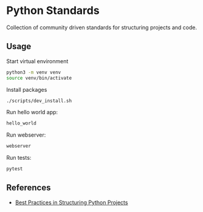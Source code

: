 # Python Standards

Collection of community driven standards for structuring projects and code.

## Usage

Start virtual environment
```sh
python3 -m venv venv
source venv/bin/activate
```

Install packages

```sh
./scripts/dev_install.sh
```

Run hello world app:
```sh
hello_world
```

Run webserver:
```sh
webserver
```

Run tests:
```sh
pytest
```

## References

- [Best Practices in Structuring Python Projects](https://dagster.io/blog/python-project-best-practices)
